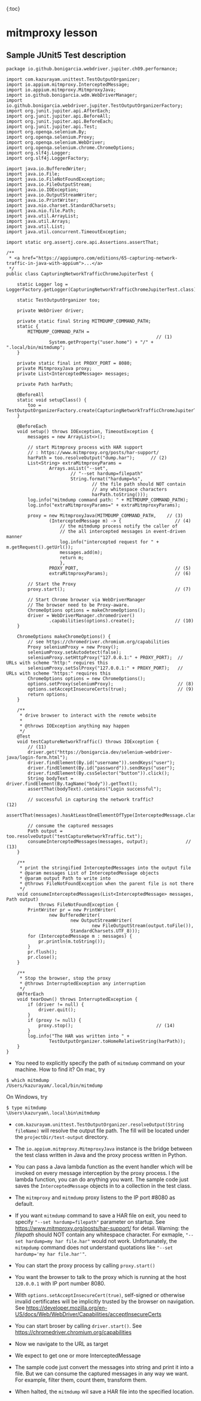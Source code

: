 {:toc}

# mitmproxy lesson

## Sample JUnit5 Test description

    package io.github.bonigarcia.webdriver.jupiter.ch09.performance;

    import com.kazurayam.unittest.TestOutputOrganizer;
    import io.appium.mitmproxy.InterceptedMessage;
    import io.appium.mitmproxy.MitmproxyJava;
    import io.github.bonigarcia.wdm.WebDriverManager;
    import io.github.bonigarcia.webdriver.jupiter.TestOutputOrganizerFactory;
    import org.junit.jupiter.api.AfterEach;
    import org.junit.jupiter.api.BeforeAll;
    import org.junit.jupiter.api.BeforeEach;
    import org.junit.jupiter.api.Test;
    import org.openqa.selenium.By;
    import org.openqa.selenium.Proxy;
    import org.openqa.selenium.WebDriver;
    import org.openqa.selenium.chrome.ChromeOptions;
    import org.slf4j.Logger;
    import org.slf4j.LoggerFactory;

    import java.io.BufferedWriter;
    import java.io.File;
    import java.io.FileNotFoundException;
    import java.io.FileOutputStream;
    import java.io.IOException;
    import java.io.OutputStreamWriter;
    import java.io.PrintWriter;
    import java.nio.charset.StandardCharsets;
    import java.nio.file.Path;
    import java.util.ArrayList;
    import java.util.Arrays;
    import java.util.List;
    import java.util.concurrent.TimeoutException;

    import static org.assertj.core.api.Assertions.assertThat;

    /**
     * <a href="https://appiumpro.com/editions/65-capturing-network-traffic-in-java-with-appium">...</a>
     */
    public class CapturingNetworkTrafficChromeJupiterTest {

        static Logger log = LoggerFactory.getLogger(CapturingNetworkTrafficChromeJupiterTest.class);

        static TestOutputOrganizer too;

        private WebDriver driver;

        private static final String MITMDUMP_COMMAND_PATH;
        static {
            MITMDUMP_COMMAND_PATH =
                                                            // (1)
                    System.getProperty("user.home") + "/" + ".local/bin/mitmdump";
        }

        private static final int PROXY_PORT = 8080;
        private MitmproxyJava proxy;
        private List<InterceptedMessage> messages;

        private Path harPath;

        @BeforeAll
        static void setupClass() {
            too = TestOutputOrganizerFactory.create(CapturingNetworkTrafficChromeJupiterTest.class);
        }

        @BeforeEach
        void setup() throws IOException, TimeoutException {
            messages = new ArrayList<>();

            // start Mitmproxy process with HAR support
            // : https://www.mitmproxy.org/posts/har-support/
            harPath = too.resolveOutput("dump.har");      // (2)
            List<String> extraMitmproxyParams =
                    Arrays.asList("--set",
                            // "--set hardump=filepath"
                            String.format("hardump=%s",
                                    // the file path should NOT contain
                                    // any whitespace characters
                                    harPath.toString()));
            log.info("mitmdump command path: " + MITMDUMP_COMMAND_PATH);
            log.info("extraMitmproxyParams=" + extraMitmproxyParams);

            proxy = new MitmproxyJava(MITMDUMP_COMMAND_PATH,    // (3)
                    (InterceptedMessage m) -> {                    // (4)
                        // the mitmdump process notify the caller of
                        // the all intercepted messages in event-driven manner
                        log.info("intercepted request for " + m.getRequest().getUrl());
                        messages.add(m);
                        return m;
                        },
                    PROXY_PORT,                                    // (5)
                    extraMitmproxyParams);                         // (6)

            // Start the Proxy
            proxy.start();                                         // (7)

            // Start Chrome browser via WebDriverManager
            // The browser need to be Proxy-aware.
            ChromeOptions options = makeChromeOptions();
            driver = WebDriverManager.chromedriver()
                    .capabilities(options).create();               // (10)
        }

        ChromeOptions makeChromeOptions() {
            // see https://chromedriver.chromium.org/capabilities
            Proxy seleniumProxy = new Proxy();
            seleniumProxy.setAutodetect(false);
            seleniumProxy.setHttpProxy("127.0.0.1:" + PROXY_PORT);  // URLs with scheme "http:" requires this
            seleniumProxy.setSslProxy("127.0.0.1:" + PROXY_PORT);   // URLs with scheme "https:" requires this
            ChromeOptions options = new ChromeOptions();
            options.setProxy(seleniumProxy);                        // (8)
            options.setAcceptInsecureCerts(true);                   // (9)
            return options;
        }

        /**
         * drive browser to interact with the remote website
         *
         * @throws IOException anything may happen
         */
        @Test
        void testCaptureNetworkTraffic() throws IOException {
            // (11)
            driver.get("https://bonigarcia.dev/selenium-webdriver-java/login-form.html");
            driver.findElement(By.id("username")).sendKeys("user");
            driver.findElement(By.id("password")).sendKeys("user");
            driver.findElement(By.cssSelector("button")).click();
            String bodyText = driver.findElement(By.tagName("body")).getText();
            assertThat(bodyText).contains("Login successful");

            // successful in capturing the network traffic?              (12)
            assertThat(messages).hasAtLeastOneElementOfType(InterceptedMessage.class);

            // consume the captured messages
            Path output = too.resolveOutput("testCaptureNetworkTraffic.txt");
            consumeInterceptedMessages(messages, output);              // (13)
        }

        /**
         * print the stringified InterceptedMessages into the output file
         * @param messages List of InterceptedMessage objects
         * @param output Path to write into
         * @throws FileNotFoundException when the parent file is not there
         */
        void consumeInterceptedMessages(List<InterceptedMessage> messages, Path output)
                throws FileNotFoundException {
            PrintWriter pr = new PrintWriter(
                    new BufferedWriter(
                            new OutputStreamWriter(
                                    new FileOutputStream(output.toFile()),
                            StandardCharsets.UTF_8)));
            for (InterceptedMessage m : messages) {
                pr.println(m.toString());
            }
            pr.flush();
            pr.close();
        }

        /**
         * Stop the browser, stop the proxy
         * @throws InterruptedException any interruption
         */
        @AfterEach
        void tearDown() throws InterruptedException {
            if (driver != null) {
                driver.quit();
            }
            if (proxy != null) {
                proxy.stop();                               // (14)
            }
            log.info("The HAR was written into " +
                    TestOutputOrganizer.toHomeRelativeString(harPath));
        }
    }

-   You need to explicitly specify the path of `mitmdump` command on your machine. How to find it? On mac, try

<!-- -->

    $ which mitmdump
    /Users/kazurayam/.local/bin/mitmdump

On Windows, try

    $ type mitmdump
    \Users\kazuryam\.local\bin\mitmdump

-   `com.kazurayam.unittest.TestOutputOrganizer.resolveOutput(String fileName)` will resolve the output file path. The fill will be located under the `projectDir/test-output` directory.

-   The `io.appium.mitmproxy.MitmproxyJava` instance is the bridge between the test class written in Java and the proxy process written in Python.

-   You can pass a Java lambda function as the event handler which will be invoked on every message interception by the proxy process. I the lambda function, you can do anything you want. The sample code just saves the `InterceptedMessage` objects in to a collection in the test class.

-   The `mitmproxy` and `mitmdump` proxy listens to the IP port #8080 as default.

-   If you want `mitmdump` command to save a HAR file on exit, you need to specify `"--set hardump=filepath"` parameter on startup. See <https://www.mitmproxy.org/posts/har-support/> for detail. Warning: the *filepath* should NOT contain any whitespace character. For exmaple, `"--set hardump=my har file.har"` would not work. Unfortunately, the `mitmpdump` command does not understand quotations like `"--set hardump='my har file.har'"`.

-   You can start the proxy process by calling `proxy.start()`

-   You want the browser to talk to the proxy which is running at the host `120.0.0.1` with IP port number 8080.

-   With `options.setAcceptInsecureCert(true)`, self-signed or otherwise invalid certificates will be implicitly trusted by the browser on navigation. See <https://developer.mozilla.org/en-US/docs/Web/WebDriver/Capabilities/acceptInsecureCerts>

-   You can start broser by calling `driver.start()`. See <https://chromedriver.chromium.org/capabilities>

-   Now we navigate to the URL as target

-   We expect to get one or more InterceptedMessage

-   The sample code just convert the messages into string and print it into a file. But we can consume the captured messages in any way we want. For example, filter them, count them, transform them.

-   When halted, the `mitmdump` wil save a HAR file into the specified location.
